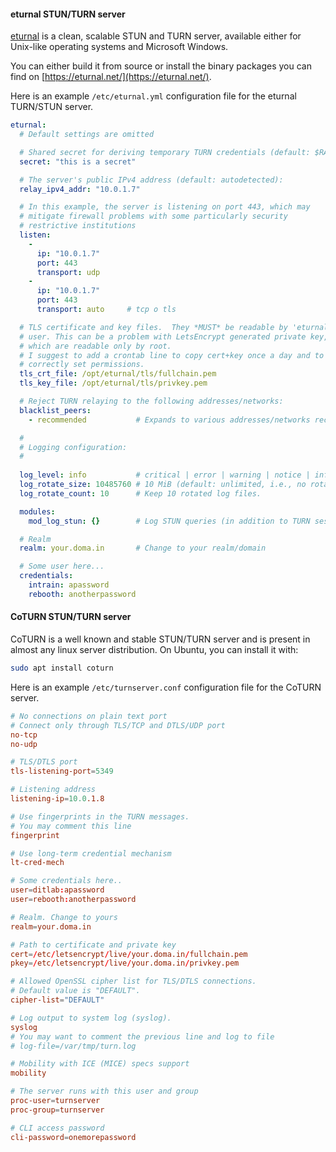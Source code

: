 #### eturnal STUN/TURN server ####

[eturnal](https://eturnal.net/) is a clean, scalable STUN and TURN server, available either for Unix-like operating systems and Microsoft Windows. 

You can either build it from source or install the binary packages you can find on [https://eturnal.net/](https://eturnal.net/).

Here is an example `/etc/eturnal.yml` configuration file for the eturnal TURN/STUN server.

```yml
eturnal:
  # Default settings are omitted

  # Shared secret for deriving temporary TURN credentials (default: $RANDOM):
  secret: "this is a secret"

  # The server's public IPv4 address (default: autodetected):
  relay_ipv4_addr: "10.0.1.7"

  # In this example, the server is listening on port 443, which may 
  # mitigate firewall problems with some particularly security 
  # restrictive institutions
  listen:
    -
      ip: "10.0.1.7"
      port: 443
      transport: udp
    -
      ip: "10.0.1.7"
      port: 443
      transport: auto     # tcp o tls

  # TLS certificate and key files.  They *MUST* be readable by 'eturnal'
  # user. This can be a problem with LetsEncrypt generated private key,
  # which are readable only by root. 
  # I suggest to add a crontab line to copy cert+key once a day and to
  # correctly set permissions.
  tls_crt_file: /opt/eturnal/tls/fullchain.pem
  tls_key_file: /opt/eturnal/tls/privkey.pem

  # Reject TURN relaying to the following addresses/networks:
  blacklist_peers:
    - recommended           # Expands to various addresses/networks recommended

  #
  # Logging configuration:
  #
   
  log_level: info           # critical | error | warning | notice | info | debug
  log_rotate_size: 10485760 # 10 MiB (default: unlimited, i.e., no rotation).
  log_rotate_count: 10      # Keep 10 rotated log files.

  modules:
    mod_log_stun: {}        # Log STUN queries (in addition to TURN sessions).

  # Realm
  realm: your.doma.in       # Change to your realm/domain

  # Some user here...
  credentials:
    intrain: apassword
    rebooth: anotherpassword
```

#### CoTURN STUN/TURN server

CoTURN is a well known and stable STUN/TURN server and is present in almost any linux server distribution. On Ubuntu, you can install it with:

```bash
sudo apt install coturn
```

Here is an example `/etc/turnserver.conf` configuration file for the CoTURN server.

```cnf
# No connections on plain text port
# Connect only through TLS/TCP and DTLS/UDP port
no-tcp
no-udp

# TLS/DTLS port
tls-listening-port=5349

# Listening address
listening-ip=10.0.1.8

# Use fingerprints in the TURN messages.
# You may comment this line
fingerprint

# Use long-term credential mechanism
lt-cred-mech

# Some credentials here..
user=ditlab:apassword
user=rebooth:anotherpassword

# Realm. Change to yours
realm=your.doma.in 

# Path to certificate and private key
cert=/etc/letsencrypt/live/your.doma.in/fullchain.pem
pkey=/etc/letsencrypt/live/your.doma.in/privkey.pem

# Allowed OpenSSL cipher list for TLS/DTLS connections.
# Default value is "DEFAULT".
cipher-list="DEFAULT"

# Log output to system log (syslog).
syslog
# You may want to comment the previous line and log to file
# log-file=/var/tmp/turn.log

# Mobility with ICE (MICE) specs support
mobility

# The server runs with this user and group
proc-user=turnserver
proc-group=turnserver

# CLI access password
cli-password=onemorepassword
```
